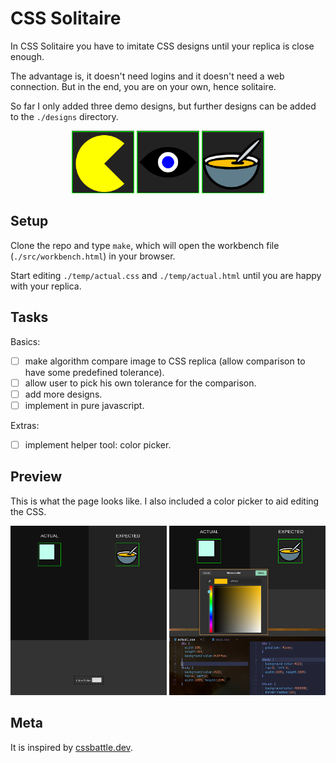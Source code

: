 
# CSS Solitaire

In CSS Solitaire you have to imitate CSS designs until your replica is close enough.

The advantage is, it doesn't need logins and it doesn't need a web connection.
But in the end, you are on your own, hence solitaire.


So far I only added three demo designs, but further designs can be added to the
`./designs` directory.
<p align='center'>
<img width='100px' src='./designs_demos/pacman.png' alt='image of pacman'/>
<img width='100px' src='./designs_demos/eye.png' alt='image of eye'/>
<img width='100px' src='./designs_demos/soup.png' alt='image of soup'/>
</p>

## Setup

Clone the repo and type `make`, which will open the workbench file (`./src/workbench.html`) in your browser.

Start editing `./temp/actual.css` and `./temp/actual.html` until you are happy
with your replica.

## Tasks

Basics:

 - [ ] make algorithm compare image to CSS replica (allow comparison to have some predefined tolerance).
 - [ ] allow user to pick his own tolerance for the comparison.
 - [ ] add more designs.
 - [ ] implement in pure javascript.

Extras:

 - [ ] implement helper tool: color picker.

## Preview

This is what the page looks like. I also included a color picker to aid editing
the CSS.

<p align='center'>
<img width='250px' src='./demo1.png' alt='demo image 1'/>
<img width='250px' src='./demo2.png' alt='demo image 2'/>
</p>

## Meta

It is inspired by [cssbattle.dev](https://cssbattle.dev/).

